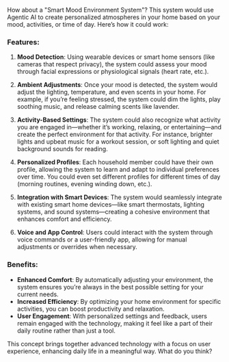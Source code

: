 How about a "Smart Mood Environment System"? This system would use Agentic AI to create personalized atmospheres in your home based on your mood, activities, or time of day. Here’s how it could work:

### Features:
1. **Mood Detection**: Using wearable devices or smart home sensors (like cameras that respect privacy), the system could assess your mood through facial expressions or physiological signals (heart rate, etc.).

2. **Ambient Adjustments**: Once your mood is detected, the system would adjust the lighting, temperature, and even scents in your home. For example, if you’re feeling stressed, the system could dim the lights, play soothing music, and release calming scents like lavender.

3. **Activity-Based Settings**: The system could also recognize what activity you are engaged in—whether it’s working, relaxing, or entertaining—and create the perfect environment for that activity. For instance, brighter lights and upbeat music for a workout session, or soft lighting and quiet background sounds for reading.

4. **Personalized Profiles**: Each household member could have their own profile, allowing the system to learn and adapt to individual preferences over time. You could even set different profiles for different times of day (morning routines, evening winding down, etc.).

5. **Integration with Smart Devices**: The system would seamlessly integrate with existing smart home devices—like smart thermostats, lighting systems, and sound systems—creating a cohesive environment that enhances comfort and efficiency.

6. **Voice and App Control**: Users could interact with the system through voice commands or a user-friendly app, allowing for manual adjustments or overrides when necessary.

### Benefits:
- **Enhanced Comfort**: By automatically adjusting your environment, the system ensures you’re always in the best possible setting for your current needs.
- **Increased Efficiency**: By optimizing your home environment for specific activities, you can boost productivity and relaxation.
- **User Engagement**: With personalized settings and feedback, users remain engaged with the technology, making it feel like a part of their daily routine rather than just a tool.

This concept brings together advanced technology with a focus on user experience, enhancing daily life in a meaningful way. What do you think?